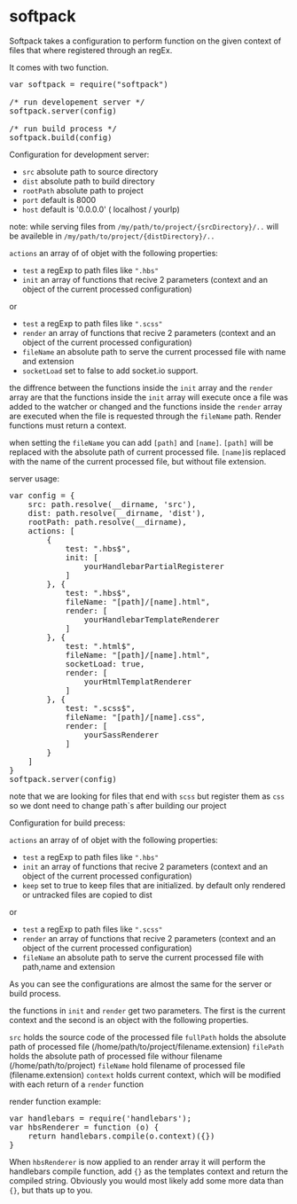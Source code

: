 # softpack

Softpack takes a configuration to perform function on the given context of files that where registered through an regEx.

It comes with two function.
<pre>
var softpack = require("softpack")

/* run developement server */
softpack.server(config)

/* run build process */
softpack.build(config)
</pre>

Configuration for development server:

 - `src` absolute path to source directory
 - `dist` absolute path to build directory
 - `rootPath` absolute path to project
 - `port` default is 8000
 - `host` default is '0.0.0.0' ( localhost / yourIp)


note: 
while serving files from
`/my/path/to/project/{srcDirectory}/..`
will be availeble in 
`/my/path/to/project/{distDirectory}/..`

`actions` an array of of objet with the following properties:
 - `test` a regExp to path files like `".hbs"` 
 - `init` an array of functions that recive 2 parameters (context and an object of the current processed configuration)

or

 - `test` a regExp to path files like `".scss"` 
 - `render` an array of functions that recive 2 parameters (context and an object of the current processed configuration)
 - `fileName` an absolute path to serve the current processed file with name and extension
 - `socketLoad` set to false to add socket.io support.

the diffrence between the functions inside the `init` array and the `render` array are that the functions inside the `init` array will execute once a file was added to the watcher or changed and the functions inside the `render` array are executed when the file is requested through the `fileName` path.
Render functions must return a context.

when setting the `fileName` you can add `[path]` and `[name]`.
`[path]` will be replaced with the absolute path of current processed file. 
`[name]`is replaced with the name of the current processed file, but without file extension.

server usage:
<pre>
var config = {
    src: path.resolve(__dirname, 'src'),
    dist: path.resolve(__dirname, 'dist'),
    rootPath: path.resolve(__dirname),
    actions: [
        {
            test: ".hbs$",
            init: [
                yourHandlebarPartialRegisterer
            ]
        }, {
            test: ".hbs$",
            fileName: "[path]/[name].html",
            render: [
                yourHandlebarTemplateRenderer
            ]
        }, {
            test: ".html$",
            fileName: "[path]/[name].html",
            socketLoad: true,
            render: [
                yourHtmlTemplatRenderer
            ]
        }, {
            test: ".scss$",
            fileName: "[path]/[name].css",
            render: [
                yourSassRenderer
            ]
        }
    ]
}
softpack.server(config)
</pre>

note that we are looking for files that end with `scss` but register them as `css` so we dont need to change path`s after building our project



Configuration for build precess:

`actions` an array of of objet with the following properties:
 - `test` a regExp to path files like `".hbs"` 
 - `init` an array of functions that recive 2 parameters (context and an object of the current processed configuration)
 - `keep` set to true to keep files that are initialized. by default only rendered or untracked files are copied to dist
 
or

 - `test` a regExp to path files like `".scss"` 
 - `render` an array of functions that recive 2 parameters (context and an object of the current processed configuration)
 - `fileName` an absolute path to serve the current processed file with path,name and extension
 
As you can see the configurations are almost the same for the server or build process.


the functions in `init` and `render` get two parameters.
The first is the current context and the second is an object with the following properties.

`src` holds the source code of the processed file
`fullPath` holds the absolute path of processed file (/home/path/to/project/filename.extension)
`filePath` holds the absolute path of processed file withour filename  (/home/path/to/project)
`fileName` hold filename of processed file (filename.extension)
`context` holds current context, which will be modified with each return of a `render` function

render function example:
<pre>
var handlebars = require('handlebars');
var hbsRenderer = function (o) {
    return handlebars.compile(o.context)({})
}
</pre>

When `hbsRenderer` is now applied to an render array it will perform the handlebars compile function,
add `{}` as the templates context and return the compiled string.
Obviously you would most likely add some more data than `{}`, but thats up to you.

